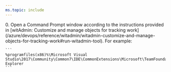 ```yaml
---
ms.topic: include
---
```


<a id="run-witadmin-tool-example" />
0.  Open a Command Prompt window according to the instructions provided in [witAdmin: Customize and manage objects for tracking work](/azure/devops/reference/witadmin/witadmin-customize-and-manage-objects-for-tracking-work#run-witadmin-tool). For example:   
  
    ```  
    %programfiles(x86)%\Microsoft Visual Studio\2017\Community\Common7\IDE\CommonExtensions\Microsoft\TeamFoundation\Team Explorer 
    ```  